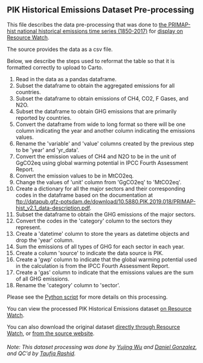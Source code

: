 ## PIK Historical Emissions Dataset Pre-processing
This file describes the data pre-processing that was done to [the PRIMAP-hist national historical emissions time series
(1850-2017)](https://dataservices.gfz-potsdam.de/pik/showshort.php?id=escidoc:4736895) for [display on Resource Watch](https://resourcewatch.org/embed/widget/1d736449-18cb-4757-8c6a-d8a175d906f0).

The source provides the data as a csv file.

Below, we describe the steps used to reformat the table so that it is formatted correctly to upload to Carto.

1. Read in the data as a pandas dataframe.
2. Subset the dataframe to obtain the aggregated emissions for all countries.
3. Subset the dataframe to obtain emissions of CH4, CO2, F Gases, and N2O.
4. Subset the dataframe to obtain GHG emissions that are primarily reported by countries.
5. Convert the dataframe from wide to long format so there will be one column indicating the year and another column indicating the emissions values.
6. Rename the 'variable' and 'value' columns created by the previous step to be 'year' and 'yr_data'.
7. Convert the emission values of CH4 and N2O to be in the unit of GgCO2eq using global warming potential in IPCC Fourth Assessment Report.
8. Convert the emission values to be in MtCO2eq.
9. Change the values of 'unit' column from 'GgCO2eq' to 'MtCO2eq'.
10. Create a dictionary for all the major sectors and their corresponding codes in the dataframe based on the documentation at ftp://datapub.gfz-potsdam.de/download/10.5880.PIK.2019.018/PRIMAP-hist_v2.1_data-description.pdf.
11. Subset the dataframe to obtain the GHG emissions of the major sectors.
12. Convert the codes in the 'category' column to the sectors they represent.
13. Create a 'datetime' column to store the years as datetime objects and drop the 'year' column.
14. Sum the emissions of all types of GHG for each sector in each year.
15. Create a column 'source' to indicate the data source is PIK.
16. Create a 'gwp' column to indicate that the global warming potential used in the calculation is from the IPCC Fourth Assessment Report.
17. Create a 'gas' column to indicate that the emissions values are the sum of all GHG emissions.
18. Rename the 'category' column to 'sector'.

Please see the [Python script](https://github.com/resource-watch/data-pre-processing/blob/master/cli_049_rw1_dash_pik_historical_emissions/cli_049_rw1_dash_pik_historical_emissions_processing.py) for more details on this processing.

You can view the processed PIK Historical Emissions dataset [on Resource Watch](https://resourcewatch.org/embed/widget/1d736449-18cb-4757-8c6a-d8a175d906f0).

You can also download the original dataset [directly through Resource Watch](http://wri-public-data.s3.amazonaws.com/resourcewatch/cli_049_rw1_dash_pik_historical_emissions.zip), or [from the source website](https://dataservices.gfz-potsdam.de/pik/showshort.php?id=escidoc:4736895).

###### Note: This dataset processing was done by [Yujing Wu](https://www.wri.org/profile/yujing-wu) and [Daniel Gonzalez](mailto:Daniel.Gonzalez@wri.org), and QC'd by [Taufiq Rashid](https://www.wri.org/profile/taufiq-rashid).
